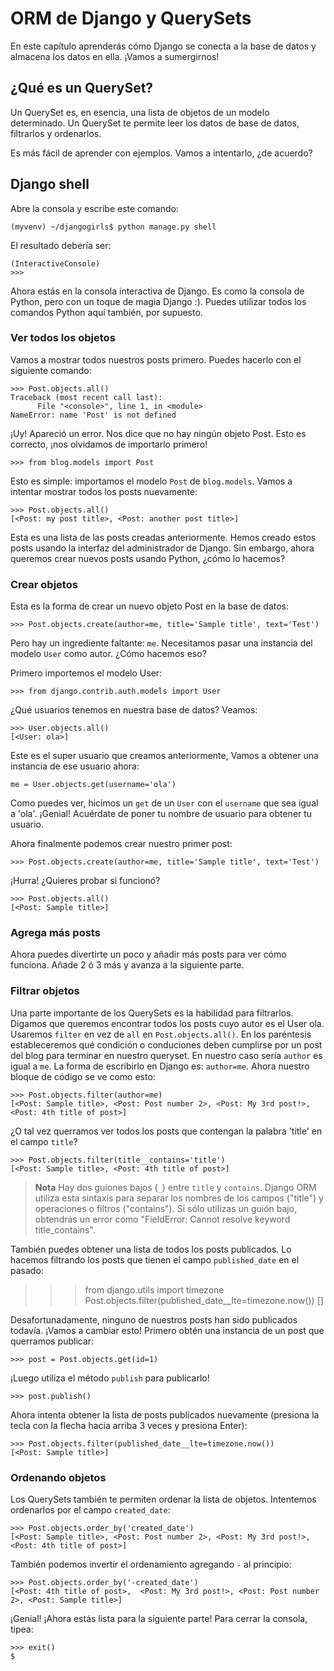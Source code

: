 # ORM de Django y QuerySets

En este capítulo aprenderás cómo Django se conecta a la base de datos y almacena los datos en ella. ¡Vamos a sumergirnos!

## ¿Qué es un QuerySet?

Un QuerySet es, en esencia, una lista de objetos de un modelo determinado. Un QuerySet te permite leer los datos de base de datos, filtrarlos y ordenarlos.

Es más fácil de aprender con ejemplos. Vamos a intentarlo, ¿de acuerdo?

## Django shell

Abre la consola y escribe este comando:

    (myvenv) ~/djangogirls$ python manage.py shell
    

El resultado debería ser:

    (InteractiveConsole)
    >>>
    

Ahora estás en la consola interactiva de Django. Es como la consola de Python, pero con un toque de magia Django :). Puedes utilizar todos los comandos Python aquí también, por supuesto.

### Ver todos los objetos

Vamos a mostrar todos nuestros posts primero. Puedes hacerlo con el siguiente comando:

    >>> Post.objects.all()
    Traceback (most recent call last):
          File "<console>", line 1, in <module>
    NameError: name 'Post' is not defined
    

¡Uy! Apareció un error. Nos dice que no hay ningún objeto Post. Esto es correcto, ¡nos olvidamos de importarlo primero!

    >>> from blog.models import Post
    

Esto es simple: importamos el modelo `Post` de `blog.models`. Vamos a intentar mostrar todos los posts nuevamente:

    >>> Post.objects.all()
    [<Post: my post title>, <Post: another post title>]
    

Esta es una lista de las posts creadas anteriormente. Hemos creado estos posts usando la interfaz del administrador de Django. Sin embargo, ahora queremos crear nuevos posts usando Python, ¿cómo lo hacemos?

### Crear objetos

Esta es la forma de crear un nuevo objeto Post en la base de datos:

    >>> Post.objects.create(author=me, title='Sample title', text='Test')
    

Pero hay un ingrediente faltante: `me`. Necesitamos pasar una instancia del modelo `User` como autor. ¿Cómo hacemos eso?

Primero importemos el modelo User:

    >>> from django.contrib.auth.models import User
    

¿Qué usuarios tenemos en nuestra base de datos? Veamos:

    >>> User.objects.all()
    [<User: ola>]
    

Este es el super usuario que creamos anteriormente, Vamos a obtener una instancia de ese usuario ahora:

    me = User.objects.get(username='ola')
    

Como puedes ver, hicimos un `get` de un `User` con el `username` que sea igual a 'ola'. ¡Genial! Acuérdate de poner tu nombre de usuario para obtener tu usuario.

Ahora finalmente podemos crear nuestro primer post:

    >>> Post.objects.create(author=me, title='Sample title', text='Test')
    

¡Hurra! ¿Quieres probar si funcionó?

    >>> Post.objects.all()
    [<Post: Sample title>]
    

### Agrega más posts

Ahora puedes divertirte un poco y añadir más posts para ver cómo funciona. Añade 2 ó 3 más y avanza a la siguiente parte.

### Filtrar objetos

Una parte importante de los QuerySets es la habilidad para filtrarlos. Digamos que queremos encontrar todos los posts cuyo autor es el User ola. Usaremos `filter` en vez de `all` en `Post.objects.all()`. En los paréntesis estableceremos qué condición o conduciones deben cumplirse por un post del blog para terminar en nuestro queryset. En nuestro caso sería `author` es igual a `me`. La forma de escribirlo en Django es: `author=me`. Ahora nuestro bloque de código se ve como esto:

    >>> Post.objects.filter(author=me)
    [<Post: Sample title>, <Post: Post number 2>, <Post: My 3rd post!>, <Post: 4th title of post>]
    

¿O tal vez querramos ver todos los posts que contengan la palabra 'title' en el campo `title`?

    >>> Post.objects.filter(title__contains='title')
    [<Post: Sample title>, <Post: 4th title of post>]
    

> **Nota** Hay dos guiones bajos (`_`) entre `title` y `contains`. Django ORM utiliza esta sintaxis para separar los nombres de los campos ("title") y operaciones o filtros ("contains"). Si sólo utilizas un guión bajo, obtendrás un error como "FieldError: Cannot resolve keyword title_contains".

También puedes obtener una lista de todos los posts publicados. Lo hacemos filtrando los posts que tienen el campo `published_date` en el pasado:

> > > from django.utils import timezone Post.objects.filter(published_date__lte=timezone.now()) []

Desafortunadamente, ninguno de nuestros posts han sido publicados todavía. ¡Vamos a cambiar esto! Primero obtén una instancia de un post que querramos publicar:

    >>> post = Post.objects.get(id=1)
    

¡Luego utiliza el método `publish` para publicarlo!

    >>> post.publish()
    

Ahora intenta obtener la lista de posts publicados nuevamente (presiona la tecla con la flecha hacia arriba 3 veces y presiona Enter):

    >>> Post.objects.filter(published_date__lte=timezone.now())
    [<Post: Sample title>]
    

### Ordenando objetos

Los QuerySets también te permiten ordenar la lista de objetos. Intentemos ordenarlos por el campo `created_date`:

    >>> Post.objects.order_by('created_date')
    [<Post: Sample title>, <Post: Post number 2>, <Post: My 3rd post!>, <Post: 4th title of post>]
    

También podemos invertir el ordenamiento agregando `-` al principio:

    >>> Post.objects.order_by('-created_date')
    [<Post: 4th title of post>,  <Post: My 3rd post!>, <Post: Post number 2>, <Post: Sample title>]
    

¡Genial! ¡Ahora estás lista para la siguiente parte! Para cerrar la consola, tipea:

    >>> exit()
    $